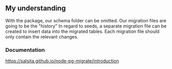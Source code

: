 ## My understanding

With the package, our schema folder can be omitted. Our migration files are going to be the "history"
In regard to seeds, a separate migration file can be created to insert data into the migrated tables.
Each migration file should only contain the relevant changes.

### Documentation

https://salsita.github.io/node-pg-migrate/introduction
